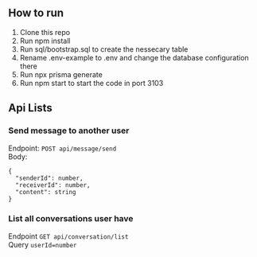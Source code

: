## How to run
1. Clone this repo
2. Run npm install
3. Run sql/bootstrap.sql to create the nessecary table
4. Rename .env-example to .env and change the database configuration there
5. Run npx prisma generate
6. Run npm start to start the code in port 3103

## Api Lists
### Send message to another user
Endpoint: `POST api/message/send`  
Body:
```
{
  "senderId": number,
  "receiverId": number,
  "content": string
}
```
### List all conversations user have
Endpoint `GET api/conversation/list`  
Query `userId=number`
